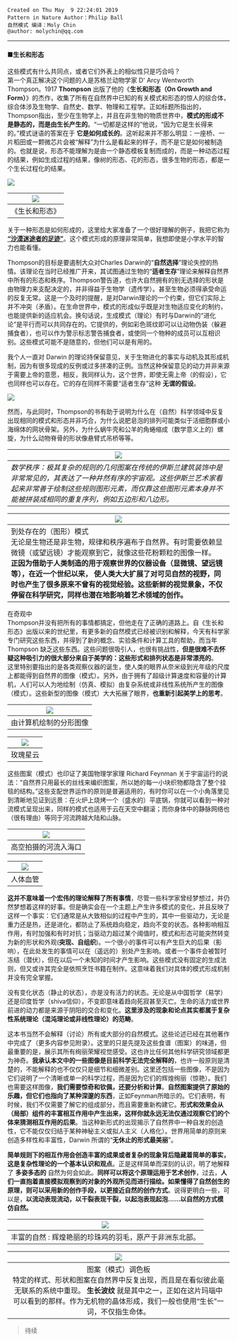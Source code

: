 ```
Created on Thu May  9 22:24:01 2019
Pattern in Nature Author：Philip Ball
自然模式 编译：Moly Chin
@author: molychin@qq.com
```
---

#### ■生长和形态
这些模式有什么共同点，或者它们外表上的相似性只是巧合吗？  
第一个真正解决这个问题的人是苏格兰动物学家 D' Arcy Wentworth Thompson。1917  **Thompson** 出版了他的《**生长和形态（On Growth and Form）**》的杰作，收集了所有在自然界中已知的有关模式和形态的惊人的综合体，综合体涉及生物学、自然史、数学、物理和工程学。正如标题所指出的， Thompson指出，至少在生物学上，并且在非生物的物质世界中，**模式的形成不是静态的，而是由生长产生的**。“一切都是这样的”他说，“因为它是生长得来的。”模式谜语的答案在于 **它是如何成长的**。这听起来并不那么明显：一座桥、一片稻田或一颗微芯片会被“解释”为什么是看起来的样子，而不是它是如何被制造的。也就是说，形态不能理解为是由一个静态模板复制而成的，而是一种动态过程的结果，例如生成过程的结果，像树的形态、花的形态，很多生物的形态，都是一个生长过程化的结果。

![](res/3abe57.jpg)


|![](res/pin_007.png)|
|:---:|
|《生长和形态》|

关于一种形态是如何形成的，这里给大家准备了一个很好理解的例子，我把它称为 **[“沙漠迷途者的足迹”](./Moly_NaturePatterns_footmark.md)**。这个模式形成的原理非常简单，我想即使是小学水平的智力也能看懂。

Thompson的目标是要遏制大众对Charles Darwin的“**自然选择**”理论失控的热情。该理论在当时已经推广开来，其试图通过生物的“**适者生存**”理论来解释自然界中所有的形态和秩序。Thompson警告道，也许大自然拥有的别无选择的形状是由物理力来支配决定的，并非得益于生物学（遗传学）。甚至生物必须得承受命运的反复无常。这是一个及时的提醒，是对Darwin理论的一个约束，但它们实际上并不冲突（矛盾）。在生命世界中，模式的形成似乎既是对生物适应变化的制约，也能提供新的适应机会。换句话说，生成模式（理论）有时与Darwin的“进化论”是平行而可以共同存在的。它提供的，例如彩色斑纹即可以让动物伪装（躲避捕食者），也可以作为警示标志警告捕食者，或使同一个物种的成员可以互相识别。这些模式可能不是随意的，但他们可以是有用的。  

我个人一直对 Darwin 的理论持保留意见，关于生物进化的事实与动机及其形成机制，因为有很多现成的反例或过多拼凑的正例。当然这种保留意见的动力并非来源于需要上帝的意愿，相反，我同样认为，这个世界，即使无需上帝（的假设），它也同样也可以存在。它的存在同样不需要“适者生存”这种 **无谓的假设**。

![](res/pin_008.jpg)

然而，与此同时，Thompson的书有助于说明为什么在（自然）科学领域中反复出现相同的模式和形态并非巧合，为什么说肥皂泡的排列可能类似于活细胞群或小海绵体的网状骨架。另外，为什么蜗牛壳和公羊的角蜷缩成（数学意义上的）螺旋，为什么动物脊骨的形状像悬臂式吊桥等等。

|![](res/pin_010.png)|
|---|
|*数学秩序：极其复杂的规则的几何图案在传统的伊斯兰建筑装饰中是非常常见的，其表达了一种井然有序的宇宙观。这些伊斯兰艺术家看起来非常善于绘制这些规则图形元素，而仅靠这些图形元素本身并不能被拼装成相同的重复序列，例如五边形和八边形。*|

|![](res/pin_011.png)|
|---|
|到处存在的（图形）模式 <br>无论是生物还是非生物，规律和秩序遍布于自然界。有时需要依赖显微镜（或望远镜）才能观察到它，就像这些花粉颗粒的图像一样。 <br><b>正因为借助于人类制造的用于观察世界的仪器设备（显微镜、望远镜等），在近一个世纪以来， **使人类大大扩展了对可见自然的视野，同时也产生了很多原来不曾有的视觉经验。这些新鲜的视觉景象，不仅停留在科学研究，同样也潜在地影响着艺术领域的创作。**|

在奇观中  
Thompson并没有把所有的事情都搞定，但他走在了正确的道路上。自《生长和形态》出版以来的世纪里，有更多新的自然模式已经被识别和解释，今天有科学家专门研究这些东西，并得到了新的概念、实验条件和计算工具的帮助，而当年Thompson 缺乏这些东西。这些问题很吸引人，也很有挑战性，**但是很难不去怀疑这种吸引力的很大部分来自于美学的：这些形式和排列状态是非常漂亮的**。  
这里特别要指出的是各类观察仪器的诞生，使人类的眼界从奈米级到光年级的尺度上都能得到自然界的图像（模式）。另外，由于拥有了超级计算速度和容量的计算机，人们可以人为地绘制（仿真、模拟）由复杂系统或非线性系统所产生的图像（模式）。这些新型的图像（模式）大大拓展了眼界，**也重新引起美学上的思考**。

|![](res/pin_012.jpg)|
|:---:|
|由计算机绘制的分形图像|

|![](res/pin_013.jpg)|
|:--:|
|玫瑰星云|

这些图案（模式）也印证了美国物理学家理 Richard Feynman 关于宇宙运行的说法：“自然界只用最长的丝线来编织图案，所以她的每一小块织物都隐含了整个挂毯的结构。”这些支配世界运作的原则是普遍适用的，有时你可以在一个小角落里见到清晰地见证到远景：在火炉上烧烤一个（盛水的）平底锅，你就可以看到一种对流模式呈现出来，同样的模式也适用于云在天空中翻滚；而你身体中的静脉网络也（很有理由）等同于河流跨越大陆和山脉。

|![](res/pin_014.jpg)|
|:---:|
|高空拍摄的河流入海口|

|![](res/pin_015.jpg)|
|:---:|
|人体血管|

**这并不意味着一个宏伟的理论解释了所有事情**，尽管一些科学家曾经梦想过，并仍然梦想着这样的好事。但是确实会在一个主题上产生许多模式的变化，并且反映了这样一个事实：它们通常是从大致相似的过程中产生的，其中一些驱动力，无论是重力还是热，还是进化，都防止了系统趋向稳定，趋向不变的状态。各种影响相互作用，有时加强和有时对抗；当驱动力超过某个阈值时，模式和形态可能突然转变为新的形状和外观(**突现、自组织**)。一个很小的事件可以有产生巨大的后果（影响），在此处发生的事情可以在（遥远的）别处产生影响。或者一个事件会被暂时冻结（潜伏），但在以后一个未知的时间才产生影响。这些模式没有固定的生成法则，但又或许其完全是依照烹饪书籍在制作。这意味着我们对具体的模式形成机制并没有完全掌握。

没有变化状态（静止的状态），亦是没有活力的状态。无论是从中国哲学（易学）还是印度哲学（shiva信仰），不变即意味着趋向死寂甚至灭亡。生命的活力或世界前进的动力都是来源于阴阳的交合和变化。**这里涉及的现象和论点其实都属于复杂性系统理论（混沌理论或非线性理论）的范畴**。

这本书当然不会解释（讨论）所有或大部分的自然模式。这些论述已经在其他著作中完成了（更多内容参见附录）。这里的只是先提及这些食谱（图案）的味道，但最重要的是，展示其所有绚丽荣耀视觉感受。这也许比任何其他科学研究领域都更为神奇。**我承认本文中的一些图像是目前科学无法完全解释的**，也许一般原则是清楚的，不能解释的也不仅仅只是细节和细微差别。这里还包括一些图像，不是因为它们说明了一个清晰或单一的科学过程，而是因为它们的辉煌绚丽（惊艳）。我们也需要这样图像，**我们需要惊奇和钦佩，还要分析和计算**。**自然图案提供了原始的乐趣，但它们也指向了某种深邃的东西**，正如Feynman所暗示的。它们表明，有时候，我们不仅需要了解它的组成部分，而且需要重新构建它。**形式和效果会从（局部）组件的丰富相互作用中产生出来，这样你就永远无法仅通过观察它们的个体来猜测相互作用的后果**。当这种新形式的出现揭示了自然界中一种自发的创造性，它不能仅仅归结于某种神秘主义或拟人主义（人格化）。世界用简单的原则来创造多样性和丰富性，Darwin 所谓的“**无休止的形式最美丽**”。   

**简单规则下的相互作用会创造丰富的成果或者复杂的现象背后隐藏着简单的事实，这是复杂性理论的一个基本认识和观点**。正是这样简单而深刻的认识，明了地解释了 **多姿多态的** 自然为何会如此。**同样可以将这个原理运用于艺术创作**，过去，**人们一直抱着直接模拟观察到的对象的外观所见而进行描绘。如果懂得了自然创生的原理，则可以采用新的创作手段，以更接近自然的创作方式**。说得更明白一些，可以是，**以流动表现流动，以干裂表现干裂，以起泡表现起泡......以自然的方式模仿自然。**

|![](res/pin_016.png)|
|:---:|
|丰富的自然 : 辉煌艳丽的珍珠鸡的羽毛，原产于非洲东北部。|

|![](res/pin_017.png)|
|:---:|
|图案（模式）调色板  <br>特定的样式、形状和图案在自然界中反复出现，而且是在看似彼此毫无联系的系统中重现。 **生长波纹** 就是其中之一，正如在这片玛瑙中可以看到的那样。作为无机物的晶体形成，我们一般也使用“生长”一词，不仅指生命体。|




>待续
